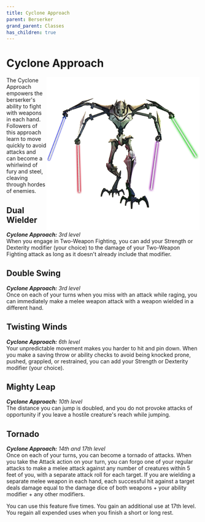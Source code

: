 ```yaml
---
title: Cyclone Approach
parent: Berserker
grand_parent: Classes
has_children: true
---
```


# Cyclone Approach

<img src='../../../../zzImages/Classes/berserker_cyclone.png' style='float:right; width:400px;'>

The Cyclone Approach empowers the berserker's ability to fight with weapons in each hand. Followers of this approach learn to move quickly to avoid attacks and can become a whirlwind of fury and steel, cleaving through hordes of enemies.

## Dual Wielder
_**Cyclone Approach:** 3rd level_<br>
When you engage in Two-Weapon Fighting, you can add your Strength or Dexterity modifier (your choice) to the damage of your Two-Weapon Fighting attack as long as it doesn't already include that modifier.

## Double Swing
_**Cyclone Approach:** 3rd level_<br>
Once on each of your turns when you miss with an attack while raging, you can immediately make a melee weapon attack with a weapon wielded in a different hand. 

## Twisting Winds
_**Cyclone Approach:** 6th level_<br>
Your unpredictable movement makes you harder to hit and pin down. When you make a saving throw or ability checks to avoid being knocked prone, pushed, grappled, or restrained, you can add your Strength or Dexterity modifier (your choice).

## Mighty Leap
_**Cyclone Approach:** 10th level_<br>
The distance you can jump is doubled, and you do not provoke attacks of opportunity if you leave a hostile creature's reach while jumping.

## Tornado
_**Cyclone Approach:** 14th and 17th level_<br>
Once on each of your turns, you can become a tornado of attacks. When you take the Attack action on your turn, you can forgo one of your regular attacks to make a melee attack against any number of creatures within 5 feet of you, with a separate attack roll for each target. If you are wielding a separate melee weapon in each hand, each successful hit against a target deals damage equal to the damage dice of both weapons + your ability modifier + any other modifiers.

You can use this feature five times. You gain an additional use at 17th level. You regain all expended uses when you finish a short or long rest.
